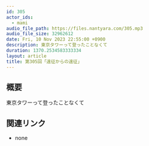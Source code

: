 ```yaml
---
id: 305
actor_ids:
  - mami
audio_file_path: https://files.nantyara.com/305.mp3
audio_file_size: 32962612
date: Fri, 10 Nov 2023 22:55:00 +0900
description: 東京タワーって登ったことなくて
duration: 1370.2534583333334
layout: article
title: 第305回「遠征からの遠征」
---
```

## 概要

東京タワーって登ったことなくて

## 関連リンク

* none
